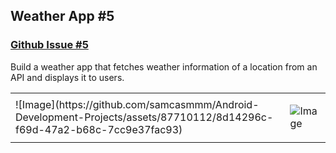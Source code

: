 ## Weather App #5

### [Github Issue #5](https://github.com/Prodigy-InfoTech/Android-Development-Projects/issues/5)

Build a weather app that fetches weather information of a location from an API and displays it to users.

<table>
<tr>
<td>
  ![Image](https://github.com/samcasmmm/Android-Development-Projects/assets/87710112/8d14296c-f69d-47a2-b68c-7cc9e37fac93)
</td>
<td>

![Image](https://github.com/samcasmmm/Android-Development-Projects/assets/87710112/74ed8a6a-ea76-4f86-aabd-abf8fc7782b4)

  
</td>
</tr>
<table>
